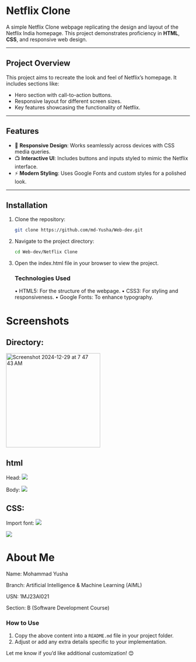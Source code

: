 # Netflix Clone

A simple Netflix Clone webpage replicating the design and layout of the Netflix India homepage. This project demonstrates proficiency in **HTML**, **CSS**, and responsive web design.

---

## Project Overview

This project aims to recreate the look and feel of Netflix’s homepage. It includes sections like:
- Hero section with call-to-action buttons.
- Responsive layout for different screen sizes.
- Key features showcasing the functionality of Netflix.

---

## Features

- 🎨 **Responsive Design**: Works seamlessly across devices with CSS media queries.
- 📺 **Interactive UI**: Includes buttons and inputs styled to mimic the Netflix interface.
- ⚡ **Modern Styling**: Uses Google Fonts and custom styles for a polished look.

---

## Installation

1. Clone the repository:
   ```bash
   git clone https://github.com/md-Yusha/Web-dev.git

2.	Navigate to the project directory:
    ```bash
    cd Web-dev/Netflix Clone


3.	Open the index.html file in your browser to view the project.

    ### Technologies Used
	•	HTML5: For the structure of the webpage.
	•	CSS3: For styling and responsiveness.
	•	Google Fonts: To enhance typography.

# Screenshots

## Directory:
<img width="258" alt="Screenshot 2024-12-29 at 7 47 43 AM" src="https://github.com/user-attachments/assets/a0213b6e-a43e-41c1-8b26-f4120638498f" />

## html

Head:
<img src="https://github.com/user-attachments/assets/6c545433-1e07-43c2-a638-0eccd5192d73"/>
	
Body:
<img src="https://github.com/user-attachments/assets/d302b62a-f044-4f34-a753-8ad1de0f0eb2"/>

## CSS:

Import font:
<img src="https://github.com/user-attachments/assets/bb59dcc9-d7cf-48a3-89b6-097108a8cf7e"/>

<img src="https://github.com/user-attachments/assets/af3a6744-e591-4564-ab89-b97c863668de"/>


# About Me

Name: Mohammad Yusha

Branch: Artificial Intelligence & Machine Learning (AIML)

USN: 1MJ23AI021

Section: B (Software Development Course)

### How to Use
1. Copy the above content into a `README.md` file in your project folder.
2. Adjust or add any extra details specific to your implementation.

Let me know if you’d like additional customization! 😊
